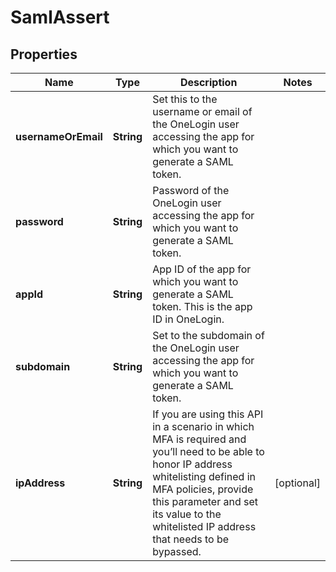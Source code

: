 

# SamlAssert


## Properties

| Name | Type | Description | Notes |
|------------ | ------------- | ------------- | -------------|
|**usernameOrEmail** | **String** | Set this to the username or email of the OneLogin user accessing the app for which you want to generate a SAML token. |  |
|**password** | **String** | Password of the OneLogin user accessing the app for which you want to generate a SAML token. |  |
|**appId** | **String** | App ID of the app for which you want to generate a SAML token. This is the app ID in OneLogin. |  |
|**subdomain** | **String** | Set to the subdomain of the OneLogin user accessing the app for which you want to generate a SAML token. |  |
|**ipAddress** | **String** | If you are using this API in a scenario in which MFA is required and you’ll need to be able to honor IP address whitelisting defined in MFA policies, provide this parameter and set its value to the whitelisted IP address that needs to be bypassed. |  [optional] |



